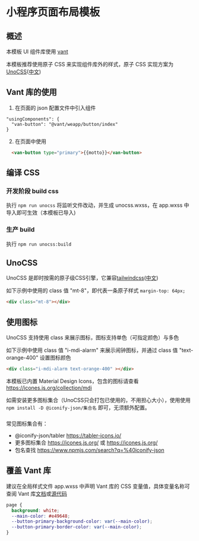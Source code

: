 # 小程序页面布局模板
## 概述
本模板 UI 组件库使用 [vant](https://vant-contrib.gitee.io/vant-weapp/#/home)

本模板推荐使用原子 CSS 来实现组件库外的样式，原子 CSS 实现方案为[UnoCSS](https://unocss.dev/)([中文](https://alfred-skyblue.github.io/unocss-docs-cn/))

## Vant 库的使用
1. 在页面的 json 配置文件中引入组件
```
"usingComponents": {
  "van-button": "@vant/weapp/button/index"
}
```
2. 在页面中使用
```html
  <van-button type="primary">{{motto}}</van-button>
```

## 编译 CSS
### 开发阶段 build css
执行 `npm run unocss` 将监听文件改动，并生成 unocss.wxss，在 app.wxss 中导入即可生效（本模板已导入)

### 生产 build
执行 `npm run unocss:build`

## UnoCSS
UnoCSS 是即时按需的原子级CSS引擎，它兼容[tailwindcss](https://tailwindcss.com/docs/customizing-colors)([中文](https://www.tailwindcss.cn/docs))

如下示例中使用的 class 值 "mt-8"，即代表一条原子样式 `margin-top: 64px;`

```html
<div class="mt-8"></div>
```

## 使用图标
UnoCSS 支持使用 class 来展示图标，图标支持单色（可指定颜色）与多色

如下示例中使用 class 值 "i-mdi-alarm" 来展示闹钟图标，并通过 class 值 "text-orange-400" 设置图标颜色

```html
<div class="i-mdi-alarm text-orange-400" ></div>
```

本模板已内置 Material Design Icons，包含的图标请查看 https://icones.js.org/collection/mdi

如需安装更多图标集合（UnoCSS只会打包已使用的，不用担心大小），使用使用 `npm install -D @iconify-json/集合名` 即可，无须额外配置。

###
常见图标集合有：
* @iconify-json/tabler https://tabler-icons.io/
* 更多图标集合 https://icones.js.org/ 或 https://icones.js.org/
* 包名查找 https://www.npmjs.com/search?q=%40iconify-json

## 覆盖 Vant 库
建议在全局样式文件 app.wxss 中声明 Vant 库的 CSS 变量值，具体变量名称可查阅 Vant 库[文档](https://vant-contrib.gitee.io/vant-weapp/#/theme)或[源代码](https://github.com/youzan/vant-weapp/tree/dev/packages)
```css
page {
  background: white;
  --main-color: #e49648;
  --button-primary-background-color: var(--main-color);
  --button-primary-border-color: var(--main-color);
}
```


